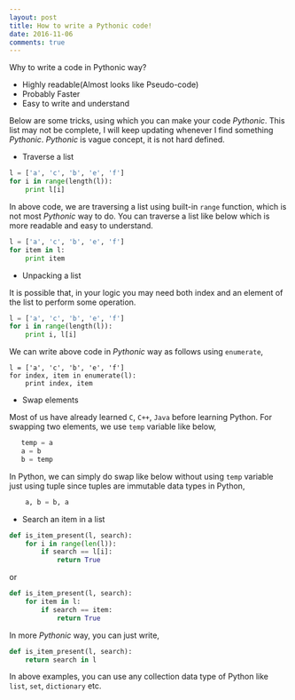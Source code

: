 ```yaml
---
layout: post
title: How to write a Pythonic code!
date: 2016-11-06
comments: true
---
```


Why to write a code in Pythonic way?

* Highly readable(Almost looks like Pseudo-code)
* Probably Faster
* Easy to write and understand


Below are some tricks, using which you can make your code _Pythonic_.
This list may not be complete, I will keep updating whenever I find 
something _Pythonic_. _Pythonic_ is vague concept, it is not hard 
defined.

* Traverse a list
```python
l = ['a', 'c', 'b', 'e', 'f']
for i in range(length(l)):
    print l[i]
```

In above code, we are traversing a list using built-in `range` function,
which is not most _Pythonic_ way to do. You can traverse a list like
below which is more readable and easy to understand.
 
```python
l = ['a', 'c', 'b', 'e', 'f']
for item in l:
    print item
```

* Unpacking a list

It is possible that, in your logic you may need both index and an 
element of the list to perform some operation.
```python
l = ['a', 'c', 'b', 'e', 'f']
for i in range(length(l)):
    print i, l[i]
```

We can write above code in _Pythonic_ way as follows using `enumerate`,

```
l = ['a', 'c', 'b', 'e', 'f']
for index, item in enumerate(l):
    print index, item
```

* Swap elements

Most of us have already learned `C`, `C++`, `Java` before learning 
Python. For swapping two elements, we use `temp` variable like below,

```python
   temp = a
   a = b
   b = temp
```

In Python, we can simply do swap like below without using `temp` variable
just using tuple since tuples are immutable data types in Python,

```python
    a, b = b, a
```

* Search an item in a list

```python
def is_item_present(l, search):
    for i in range(len(l)):
        if search == l[i]:
            return True
```

or

```python
def is_item_present(l, search):
    for item in l:
        if search == item:
            return True
```

In more _Pythonic_ way, you can just write,

```python
def is_item_present(l, search):
    return search in l
```

In above examples, you can use any collection data type of Python like
`list`, `set`, `dictionary` etc.



